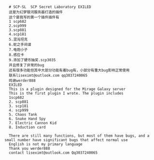       # SCP-SL  SCP Secret Laboratory EXILED  
      这是为幻梦银河服务器打造的插件
      这个是我写的第一个插件插件有
      1 scp682
      2.scp999
      3.scp881
      4.scp181
      5.混沌坦克
      6.蛇之手间谍
      7.电炮小子
      8.感应卡
      9.添加了硬币抽奖.scp3035
      并且修复了非常的bug
      还有很多功能但其中大部分功能有着bug有，小部分有重大bug影响正常使用
      联系liseximt@outlook.com qq3037240065
      鸣谢werder888
      EXILED
      This is a plugin designed for the Mirage Galaxy server
      This is the first plugin I wrote. The plugin includes
      1scp682
      2. scp881
      3. scp181
      4. scp999
      5. Chaos Tank
      6. Snake Hand Spy
      7. Electric Cannon Kid
      8. Induction card
      
      There are still many functions, but most of them have bugs, and a small number have significant bugs that affect normal use
      English is not my primary language
      Thank you werder888
      contact liseximt@outlook.com Qq3037240065
